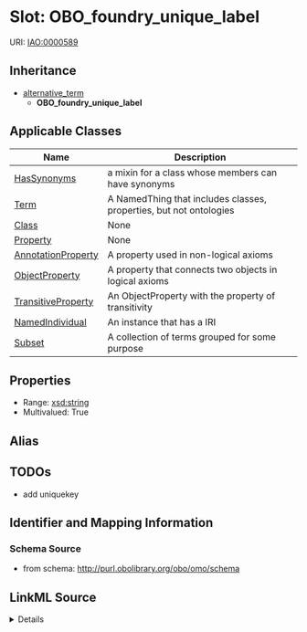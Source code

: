 # Slot: OBO_foundry_unique_label

URI: [IAO:0000589](http://purl.obolibrary.org/obo/IAO_0000589)




## Inheritance

* [alternative_term](alternative_term.md)
    * **OBO_foundry_unique_label**





## Applicable Classes

| Name | Description |
| --- | --- |
[HasSynonyms](HasSynonyms.md) | a mixin for a class whose members can have synonyms
[Term](Term.md) | A NamedThing that includes classes, properties, but not ontologies
[Class](Class.md) | None
[Property](Property.md) | None
[AnnotationProperty](AnnotationProperty.md) | A property used in non-logical axioms
[ObjectProperty](ObjectProperty.md) | A property that connects two objects in logical axioms
[TransitiveProperty](TransitiveProperty.md) | An ObjectProperty with the property of transitivity
[NamedIndividual](NamedIndividual.md) | An instance that has a IRI
[Subset](Subset.md) | A collection of terms grouped for some purpose






## Properties

* Range: [xsd:string](http://www.w3.org/2001/XMLSchema#string)
* Multivalued: True







## Alias




## TODOs

* add uniquekey

## Identifier and Mapping Information







### Schema Source


* from schema: http://purl.obolibrary.org/obo/omo/schema




## LinkML Source

<details>
```yaml
name: OBO_foundry_unique_label
todos:
- add uniquekey
from_schema: http://purl.obolibrary.org/obo/omo/schema
rank: 1000
is_a: alternative_term
slot_uri: IAO:0000589
multivalued: true
alias: OBO_foundry_unique_label
domain_of:
- HasSynonyms
range: string

```
</details>
